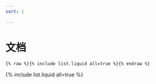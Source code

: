 ```yaml
---
sort: 1

---
```


# 文档

```
{% raw %}{% include list.liquid all=true %}{% endraw %}
```

{% include list.liquid all=true %}

